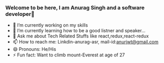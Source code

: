 ### Welcome to be here, I am Anurag Singh and a software developer👋

- 🔭 I’m currently working on my skills 
- 🌱 I’m currently learning how to be a good listner and speaker...
- 💬 Ask me about Tech Related Stuffs like react,redux,react-redux
- 📫 How to reach me: Linkdin-anurag-asr, mail-id:anurjwt@gmail.com
- 😄 Pronouns: He/His
- ⚡ Fun fact: Want to climb mount-Everest at age of 27

